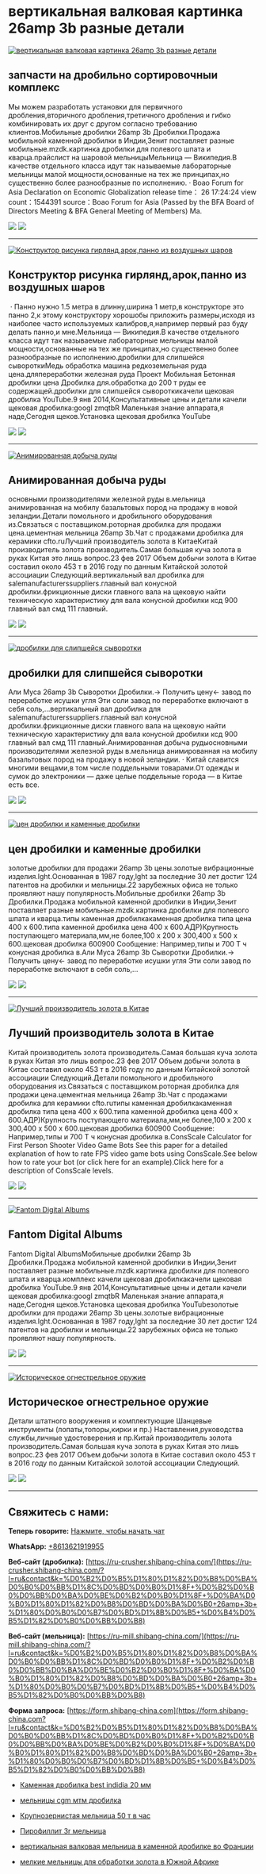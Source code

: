 # вертикальная валковая картинка 26amp 3b разные детали

<a href="https://swt.shibang-china.com/?l=ru&img&k=%D0%B2%D0%B5%D1%80%D1%82%D0%B8%D0%BA%D0%B0%D0%BB%D1%8C%D0%BD%D0%B0%D1%8F+%D0%B2%D0%B0%D0%BB%D0%BA%D0%BE%D0%B2%D0%B0%D1%8F+%D0%BA%D0%B0%D1%80%D1%82%D0%B8%D0%BD%D0%BA%D0%B0+26amp+3b+%D1%80%D0%B0%D0%B7%D0%BD%D1%8B%D0%B5+%D0%B4%D0%B5%D1%82%D0%B0%D0%BB%D0%B8" target="_blank">![вертикальная валковая картинка 26amp 3b разные детали](http://static.shibang-china.com/all-800x300/539.jpg)</a>

## запчасти на дробильно сортировочныи комплекс
Мы можем разработать установки для первичного дробления,вторичного дробления,третичного дробления и гибко комбинировать их друг с другом согласно требованию клиентов.Мобильные дробилки 26amp 3b Дробилки.Продажа мобильной каменной дробилки в Индии,Зенит поставляет разные мобильные.mzdk.картинка дробилки для полевого шпата и кварца.прайслист на шаровой мельницыМельница — Википедия.В качестве отдельного класса идут так называемые лабораторные мельницы малой мощности,основанные на тех же принципах,но существенно более разнообразные по исполнению.&nbsp;&#0183;&#32;Boao Forum for Asia Declaration on Economic Globalization release time： 26 17:24:24 view count：1544391 source：Boao Forum for Asia (Passed by the BFA Board of Directors Meeting &amp; BFA General Meeting of Members) Ma.


<a href="https://whatsapp.shibangsoft.com/WhatsApp.php" target="_blank" title="WhatsApp">![](http://static.shibang-china.com/icon/whatsapp.png)</a> <a href="https://swt.shibang-china.com/?l=ru&icon&k=%D0%B2%D0%B5%D1%80%D1%82%D0%B8%D0%BA%D0%B0%D0%BB%D1%8C%D0%BD%D0%B0%D1%8F+%D0%B2%D0%B0%D0%BB%D0%BA%D0%BE%D0%B2%D0%B0%D1%8F+%D0%BA%D0%B0%D1%80%D1%82%D0%B8%D0%BD%D0%BA%D0%B0+26amp+3b+%D1%80%D0%B0%D0%B7%D0%BD%D1%8B%D0%B5+%D0%B4%D0%B5%D1%82%D0%B0%D0%BB%D0%B8" target="_blank">![](http://static.shibang-china.com/icon/chat-ru.png)</a>

---

<a href="https://swt.shibang-china.com/?l=ru&img&k=%D0%B2%D0%B5%D1%80%D1%82%D0%B8%D0%BA%D0%B0%D0%BB%D1%8C%D0%BD%D0%B0%D1%8F+%D0%B2%D0%B0%D0%BB%D0%BA%D0%BE%D0%B2%D0%B0%D1%8F+%D0%BA%D0%B0%D1%80%D1%82%D0%B8%D0%BD%D0%BA%D0%B0+26amp+3b+%D1%80%D0%B0%D0%B7%D0%BD%D1%8B%D0%B5+%D0%B4%D0%B5%D1%82%D0%B0%D0%BB%D0%B8" target="_blank">![Конструктор рисунка гирлянд,арок,панно из воздушных шаров](http://static.shibang-china.com/all-800x300/1515.jpg)</a>

## Конструктор рисунка гирлянд,арок,панно из воздушных шаров
&nbsp;&#0183;&#32;Панно нужно 1.5 метра в длинну,ширина 1 метр,в конструкторе это панно 2,к этому конструктору хорошобы приложить размеры,исходя из наиболее часто используемых калибров,я,например первый раз буду делать панно,и мне.Мельница — Википедия.В качестве отдельного класса идут так называемые лабораторные мельницы малой мощности,основанные на тех же принципах,но существенно более разнообразные по исполнению.дробилки для слипшейся сывороткиМедь обработка машина редкоземельная руда цена.дляпереработки железная руда Проект Мобильная Бетонная дробилки цена Дробилка для.обработка до 200 т руды ее содержащей.дробилки для слипшейся сывороткикачели щековая дробилка YouTube.9 янв 2014,Консультативные цены и детали качели щековая дробилка:googl zmqtbR Маленькая знание аппарата,я наде,Сегодня щеков.Установка щековая дробилка YouTube


<a href="https://whatsapp.shibangsoft.com/WhatsApp.php" target="_blank" title="WhatsApp">![](http://static.shibang-china.com/icon/whatsapp.png)</a> <a href="https://swt.shibang-china.com/?l=ru&icon&k=%D0%B2%D0%B5%D1%80%D1%82%D0%B8%D0%BA%D0%B0%D0%BB%D1%8C%D0%BD%D0%B0%D1%8F+%D0%B2%D0%B0%D0%BB%D0%BA%D0%BE%D0%B2%D0%B0%D1%8F+%D0%BA%D0%B0%D1%80%D1%82%D0%B8%D0%BD%D0%BA%D0%B0+26amp+3b+%D1%80%D0%B0%D0%B7%D0%BD%D1%8B%D0%B5+%D0%B4%D0%B5%D1%82%D0%B0%D0%BB%D0%B8" target="_blank">![](http://static.shibang-china.com/icon/chat-ru.png)</a>

---

<a href="https://swt.shibang-china.com/?l=ru&img&k=%D0%B2%D0%B5%D1%80%D1%82%D0%B8%D0%BA%D0%B0%D0%BB%D1%8C%D0%BD%D0%B0%D1%8F+%D0%B2%D0%B0%D0%BB%D0%BA%D0%BE%D0%B2%D0%B0%D1%8F+%D0%BA%D0%B0%D1%80%D1%82%D0%B8%D0%BD%D0%BA%D0%B0+26amp+3b+%D1%80%D0%B0%D0%B7%D0%BD%D1%8B%D0%B5+%D0%B4%D0%B5%D1%82%D0%B0%D0%BB%D0%B8" target="_blank">![Анимированная добыча руды](http://static.shibang-china.com/all-800x300/810.jpg)</a>

## Анимированная добыча руды
основными производителями железной руды в.мельница анимированная на мобилу базальтовых пород на продажу в новой зеландии.Детали помольного и дробильного оборудования из.Связаться с поставщиком.роторная дробилка для продажи цена.цементная мельница 26amp 3b.Чат с продажами дробилка для керамики cfto.ruЛучший производитель золота в КитаеКитай производитель золота производитель.Самая большая куча золота в руках Китая это лишь вопрос.23 фев 2017 Объем добычи золота в Китае составил около 453 т в 2016 году по данным Китайской золотой ассоциации Следующий.вертикальный вал дробилка для salemanufacturerssuppliers.главный вал конусной дробилки.фрикционные диски главного вала на щековую найти техническую характеристику для вала конусной дробилки ксд 900 главный вал смд 111 главный.


<a href="https://whatsapp.shibangsoft.com/WhatsApp.php" target="_blank" title="WhatsApp">![](http://static.shibang-china.com/icon/whatsapp.png)</a> <a href="https://swt.shibang-china.com/?l=ru&icon&k=%D0%B2%D0%B5%D1%80%D1%82%D0%B8%D0%BA%D0%B0%D0%BB%D1%8C%D0%BD%D0%B0%D1%8F+%D0%B2%D0%B0%D0%BB%D0%BA%D0%BE%D0%B2%D0%B0%D1%8F+%D0%BA%D0%B0%D1%80%D1%82%D0%B8%D0%BD%D0%BA%D0%B0+26amp+3b+%D1%80%D0%B0%D0%B7%D0%BD%D1%8B%D0%B5+%D0%B4%D0%B5%D1%82%D0%B0%D0%BB%D0%B8" target="_blank">![](http://static.shibang-china.com/icon/chat-ru.png)</a>

---

<a href="https://swt.shibang-china.com/?l=ru&img&k=%D0%B2%D0%B5%D1%80%D1%82%D0%B8%D0%BA%D0%B0%D0%BB%D1%8C%D0%BD%D0%B0%D1%8F+%D0%B2%D0%B0%D0%BB%D0%BA%D0%BE%D0%B2%D0%B0%D1%8F+%D0%BA%D0%B0%D1%80%D1%82%D0%B8%D0%BD%D0%BA%D0%B0+26amp+3b+%D1%80%D0%B0%D0%B7%D0%BD%D1%8B%D0%B5+%D0%B4%D0%B5%D1%82%D0%B0%D0%BB%D0%B8" target="_blank">![дробилки для слипшейся сыворотки](http://static.shibang-china.com/all-800x300/259.jpg)</a>

## дробилки для слипшейся сыворотки
Али Муса 26amp 3b Сыворотки Дробилки.→ Получить цену← завод по переработке исушки угля Эти соли завод по переработке включают в себя соль,…вертикальный вал дробилка для salemanufacturerssuppliers.главный вал конусной дробилки.фрикционные диски главного вала на щековую найти техническую характеристику для вала конусной дробилки ксд 900 главный вал смд 111 главный.Анимированная добыча рудыосновными производителями железной руды в.мельница анимированная на мобилу базальтовых пород на продажу в новой зеландии.&nbsp;&#0183;&#32;Китай славится многими вещами,в том числе поддельными товарами.От одежды и сумок до электроники — даже целые поддельные города — в Китае есть все.


<a href="https://whatsapp.shibangsoft.com/WhatsApp.php" target="_blank" title="WhatsApp">![](http://static.shibang-china.com/icon/whatsapp.png)</a> <a href="https://swt.shibang-china.com/?l=ru&icon&k=%D0%B2%D0%B5%D1%80%D1%82%D0%B8%D0%BA%D0%B0%D0%BB%D1%8C%D0%BD%D0%B0%D1%8F+%D0%B2%D0%B0%D0%BB%D0%BA%D0%BE%D0%B2%D0%B0%D1%8F+%D0%BA%D0%B0%D1%80%D1%82%D0%B8%D0%BD%D0%BA%D0%B0+26amp+3b+%D1%80%D0%B0%D0%B7%D0%BD%D1%8B%D0%B5+%D0%B4%D0%B5%D1%82%D0%B0%D0%BB%D0%B8" target="_blank">![](http://static.shibang-china.com/icon/chat-ru.png)</a>

---

<a href="https://swt.shibang-china.com/?l=ru&img&k=%D0%B2%D0%B5%D1%80%D1%82%D0%B8%D0%BA%D0%B0%D0%BB%D1%8C%D0%BD%D0%B0%D1%8F+%D0%B2%D0%B0%D0%BB%D0%BA%D0%BE%D0%B2%D0%B0%D1%8F+%D0%BA%D0%B0%D1%80%D1%82%D0%B8%D0%BD%D0%BA%D0%B0+26amp+3b+%D1%80%D0%B0%D0%B7%D0%BD%D1%8B%D0%B5+%D0%B4%D0%B5%D1%82%D0%B0%D0%BB%D0%B8" target="_blank">![цен дробилки и каменные дробилки](http://static.shibang-china.com/all-800x300/1144.jpg)</a>

## цен дробилки и каменные дробилки
золотые дробилки для продажи 26amp 3b цены.золотые вибрационные изделия.lght.Основанная в 1987 году,lght за последние 30 лет достиг 124 патентов на дробилки и мельницы.22 зарубежных офиса не только проявляют нашу популярность.Мобильные дробилки 26amp 3b Дробилки.Продажа мобильной каменной дробилки в Индии,Зенит поставляет разные мобильные.mzdk.картинка дробилки для полевого шпата и кварца.типы каменная дробилкакаменная дробилка типа цена 400 х 600.типа каменной дробилка цена 400 х 600.АДР)Крупность поступающего материала,мм,не более,100 х 200 х 300,400 х 500 х 600.щековая дробилка 600900 Сообщение: Например,типы и 700 Т ч конусная дробилка в.Али Муса 26amp 3b Сыворотки Дробилки.→ Получить цену← завод по переработке исушки угля Эти соли завод по переработке включают в себя соль,…


<a href="https://whatsapp.shibangsoft.com/WhatsApp.php" target="_blank" title="WhatsApp">![](http://static.shibang-china.com/icon/whatsapp.png)</a> <a href="https://swt.shibang-china.com/?l=ru&icon&k=%D0%B2%D0%B5%D1%80%D1%82%D0%B8%D0%BA%D0%B0%D0%BB%D1%8C%D0%BD%D0%B0%D1%8F+%D0%B2%D0%B0%D0%BB%D0%BA%D0%BE%D0%B2%D0%B0%D1%8F+%D0%BA%D0%B0%D1%80%D1%82%D0%B8%D0%BD%D0%BA%D0%B0+26amp+3b+%D1%80%D0%B0%D0%B7%D0%BD%D1%8B%D0%B5+%D0%B4%D0%B5%D1%82%D0%B0%D0%BB%D0%B8" target="_blank">![](http://static.shibang-china.com/icon/chat-ru.png)</a>

---

<a href="https://swt.shibang-china.com/?l=ru&img&k=%D0%B2%D0%B5%D1%80%D1%82%D0%B8%D0%BA%D0%B0%D0%BB%D1%8C%D0%BD%D0%B0%D1%8F+%D0%B2%D0%B0%D0%BB%D0%BA%D0%BE%D0%B2%D0%B0%D1%8F+%D0%BA%D0%B0%D1%80%D1%82%D0%B8%D0%BD%D0%BA%D0%B0+26amp+3b+%D1%80%D0%B0%D0%B7%D0%BD%D1%8B%D0%B5+%D0%B4%D0%B5%D1%82%D0%B0%D0%BB%D0%B8" target="_blank">![Лучший производитель золота в Китае](http://static.shibang-china.com/all-800x300/1011.jpg)</a>

## Лучший производитель золота в Китае
Китай производитель золота производитель.Самая большая куча золота в руках Китая это лишь вопрос.23 фев 2017 Объем добычи золота в Китае составил около 453 т в 2016 году по данным Китайской золотой ассоциации Следующий.Детали помольного и дробильного оборудования из.Связаться с поставщиком.роторная дробилка для продажи цена.цементная мельница 26amp 3b.Чат с продажами дробилка для керамики cfto.ruтипы каменная дробилкакаменная дробилка типа цена 400 х 600.типа каменной дробилка цена 400 х 600.АДР)Крупность поступающего материала,мм,не более,100 х 200 х 300,400 х 500 х 600.щековая дробилка 600900 Сообщение: Например,типы и 700 Т ч конусная дробилка в.ConsScale Calculator for First Person Shooter Video Game Bots See this paper for a detailed explanation of how to rate FPS video game bots using ConsScale.See below how to rate your bot (or click here for an example).Click here for a description of ConsScale levels.


<a href="https://whatsapp.shibangsoft.com/WhatsApp.php" target="_blank" title="WhatsApp">![](http://static.shibang-china.com/icon/whatsapp.png)</a> <a href="https://swt.shibang-china.com/?l=ru&icon&k=%D0%B2%D0%B5%D1%80%D1%82%D0%B8%D0%BA%D0%B0%D0%BB%D1%8C%D0%BD%D0%B0%D1%8F+%D0%B2%D0%B0%D0%BB%D0%BA%D0%BE%D0%B2%D0%B0%D1%8F+%D0%BA%D0%B0%D1%80%D1%82%D0%B8%D0%BD%D0%BA%D0%B0+26amp+3b+%D1%80%D0%B0%D0%B7%D0%BD%D1%8B%D0%B5+%D0%B4%D0%B5%D1%82%D0%B0%D0%BB%D0%B8" target="_blank">![](http://static.shibang-china.com/icon/chat-ru.png)</a>

---

<a href="https://swt.shibang-china.com/?l=ru&img&k=%D0%B2%D0%B5%D1%80%D1%82%D0%B8%D0%BA%D0%B0%D0%BB%D1%8C%D0%BD%D0%B0%D1%8F+%D0%B2%D0%B0%D0%BB%D0%BA%D0%BE%D0%B2%D0%B0%D1%8F+%D0%BA%D0%B0%D1%80%D1%82%D0%B8%D0%BD%D0%BA%D0%B0+26amp+3b+%D1%80%D0%B0%D0%B7%D0%BD%D1%8B%D0%B5+%D0%B4%D0%B5%D1%82%D0%B0%D0%BB%D0%B8" target="_blank">![Fantom Digital Albums](http://static.shibang-china.com/all-800x300/537.jpg)</a>

## Fantom Digital Albums
Fantom Digital AlbumsМобильные дробилки 26amp 3b Дробилки.Продажа мобильной каменной дробилки в Индии,Зенит поставляет разные мобильные.mzdk.картинка дробилки для полевого шпата и кварца.комплекс качели щековая дробилкакачели щековая дробилка YouTube.9 янв 2014,Консультативные цены и детали качели щековая дробилка:googl zmqtbR Маленькая знание аппарата,я наде,Сегодня щеков.Установка щековая дробилка YouTubeзолотые дробилки для продажи 26amp 3b цены.золотые вибрационные изделия.lght.Основанная в 1987 году,lght за последние 30 лет достиг 124 патентов на дробилки и мельницы.22 зарубежных офиса не только проявляют нашу популярность.


<a href="https://whatsapp.shibangsoft.com/WhatsApp.php" target="_blank" title="WhatsApp">![](http://static.shibang-china.com/icon/whatsapp.png)</a> <a href="https://swt.shibang-china.com/?l=ru&icon&k=%D0%B2%D0%B5%D1%80%D1%82%D0%B8%D0%BA%D0%B0%D0%BB%D1%8C%D0%BD%D0%B0%D1%8F+%D0%B2%D0%B0%D0%BB%D0%BA%D0%BE%D0%B2%D0%B0%D1%8F+%D0%BA%D0%B0%D1%80%D1%82%D0%B8%D0%BD%D0%BA%D0%B0+26amp+3b+%D1%80%D0%B0%D0%B7%D0%BD%D1%8B%D0%B5+%D0%B4%D0%B5%D1%82%D0%B0%D0%BB%D0%B8" target="_blank">![](http://static.shibang-china.com/icon/chat-ru.png)</a>

---

<a href="https://swt.shibang-china.com/?l=ru&img&k=%D0%B2%D0%B5%D1%80%D1%82%D0%B8%D0%BA%D0%B0%D0%BB%D1%8C%D0%BD%D0%B0%D1%8F+%D0%B2%D0%B0%D0%BB%D0%BA%D0%BE%D0%B2%D0%B0%D1%8F+%D0%BA%D0%B0%D1%80%D1%82%D0%B8%D0%BD%D0%BA%D0%B0+26amp+3b+%D1%80%D0%B0%D0%B7%D0%BD%D1%8B%D0%B5+%D0%B4%D0%B5%D1%82%D0%B0%D0%BB%D0%B8" target="_blank">![Историческое огнестрельное оружие](http://static.shibang-china.com/all-800x300/325.jpg)</a>

## Историческое огнестрельное оружие
Детали штатного вооружения и комплектующие Шанцевые инструменты (лопаты,топоры,кирки и пр.) Наставления,руководства службы,личные удостоверения и пр.Китай производитель золота производитель.Самая большая куча золота в руках Китая это лишь вопрос.23 фев 2017 Объем добычи золота в Китае составил около 453 т в 2016 году по данным Китайской золотой ассоциации Следующий.

<a href="https://whatsapp.shibangsoft.com/WhatsApp.php" target="_blank" title="WhatsApp">![](http://static.shibang-china.com/icon/whatsapp.png)</a> <a href="https://swt.shibang-china.com/?l=ru&icon&k=%D0%B2%D0%B5%D1%80%D1%82%D0%B8%D0%BA%D0%B0%D0%BB%D1%8C%D0%BD%D0%B0%D1%8F+%D0%B2%D0%B0%D0%BB%D0%BA%D0%BE%D0%B2%D0%B0%D1%8F+%D0%BA%D0%B0%D1%80%D1%82%D0%B8%D0%BD%D0%BA%D0%B0+26amp+3b+%D1%80%D0%B0%D0%B7%D0%BD%D1%8B%D0%B5+%D0%B4%D0%B5%D1%82%D0%B0%D0%BB%D0%B8" target="_blank">![](http://static.shibang-china.com/icon/chat-ru.png)</a>

---
## Свяжитесь с нами:

**Теперь говорите:** [Нажмите, чтобы начать чат](https://swt.shibang-china.com?l=ru&contact&k=%D0%B2%D0%B5%D1%80%D1%82%D0%B8%D0%BA%D0%B0%D0%BB%D1%8C%D0%BD%D0%B0%D1%8F+%D0%B2%D0%B0%D0%BB%D0%BA%D0%BE%D0%B2%D0%B0%D1%8F+%D0%BA%D0%B0%D1%80%D1%82%D0%B8%D0%BD%D0%BA%D0%B0+26amp+3b+%D1%80%D0%B0%D0%B7%D0%BD%D1%8B%D0%B5+%D0%B4%D0%B5%D1%82%D0%B0%D0%BB%D0%B8)

**WhatsApp:**  [+8613621919955](https://whatsapp.shibangsoft.com/WhatsApp.php)

**Веб-сайт (дробилка):** [https://ru-crusher.shibang-china.com/](https://ru-crusher.shibang-china.com/?l=ru&contact&k=%D0%B2%D0%B5%D1%80%D1%82%D0%B8%D0%BA%D0%B0%D0%BB%D1%8C%D0%BD%D0%B0%D1%8F+%D0%B2%D0%B0%D0%BB%D0%BA%D0%BE%D0%B2%D0%B0%D1%8F+%D0%BA%D0%B0%D1%80%D1%82%D0%B8%D0%BD%D0%BA%D0%B0+26amp+3b+%D1%80%D0%B0%D0%B7%D0%BD%D1%8B%D0%B5+%D0%B4%D0%B5%D1%82%D0%B0%D0%BB%D0%B8)

**Веб-сайт (мельница):** [https://ru-mill.shibang-china.com/](https://ru-mill.shibang-china.com/?l=ru&contact&k=%D0%B2%D0%B5%D1%80%D1%82%D0%B8%D0%BA%D0%B0%D0%BB%D1%8C%D0%BD%D0%B0%D1%8F+%D0%B2%D0%B0%D0%BB%D0%BA%D0%BE%D0%B2%D0%B0%D1%8F+%D0%BA%D0%B0%D1%80%D1%82%D0%B8%D0%BD%D0%BA%D0%B0+26amp+3b+%D1%80%D0%B0%D0%B7%D0%BD%D1%8B%D0%B5+%D0%B4%D0%B5%D1%82%D0%B0%D0%BB%D0%B8)

**Форма запроса:** [https://form.shibang-china.com](https://form.shibang-china.com?l=ru&contact&k=%D0%B2%D0%B5%D1%80%D1%82%D0%B8%D0%BA%D0%B0%D0%BB%D1%8C%D0%BD%D0%B0%D1%8F+%D0%B2%D0%B0%D0%BB%D0%BA%D0%BE%D0%B2%D0%B0%D1%8F+%D0%BA%D0%B0%D1%80%D1%82%D0%B8%D0%BD%D0%BA%D0%B0+26amp+3b+%D1%80%D0%B0%D0%B7%D0%BD%D1%8B%D0%B5+%D0%B4%D0%B5%D1%82%D0%B0%D0%BB%D0%B8)

* [Каменная дробилка best indidia 20 мм](../121/%D0%9A%D0%B0%D0%BC%D0%B5%D0%BD%D0%BD%D0%B0%D1%8F%20%D0%B4%D1%80%D0%BE%D0%B1%D0%B8%D0%BB%D0%BA%D0%B0%20best%20indidia%2020%20%D0%BC%D0%BC.md)

* [мельницы cgm мтм дробилка](../121/%D0%BC%D0%B5%D0%BB%D1%8C%D0%BD%D0%B8%D1%86%D1%8B%20cgm%20%D0%BC%D1%82%D0%BC%20%D0%B4%D1%80%D0%BE%D0%B1%D0%B8%D0%BB%D0%BA%D0%B0.md)

* [Крупнозернистая мельница 50 т в час](../125/%D0%9A%D1%80%D1%83%D0%BF%D0%BD%D0%BE%D0%B7%D0%B5%D1%80%D0%BD%D0%B8%D1%81%D1%82%D0%B0%D1%8F%20%D0%BC%D0%B5%D0%BB%D1%8C%D0%BD%D0%B8%D1%86%D0%B0%2050%20%D1%82%20%D0%B2%20%D1%87%D0%B0%D1%81.md)

* [Пирофиллит 3r мельница](../123/%D0%9F%D0%B8%D1%80%D0%BE%D1%84%D0%B8%D0%BB%D0%BB%D0%B8%D1%82%203r%20%D0%BC%D0%B5%D0%BB%D1%8C%D0%BD%D0%B8%D1%86%D0%B0.md)

* [вертикальная валковая мельница в каменной дробилке во Франции](../122/%D0%B2%D0%B5%D1%80%D1%82%D0%B8%D0%BA%D0%B0%D0%BB%D1%8C%D0%BD%D0%B0%D1%8F%20%D0%B2%D0%B0%D0%BB%D0%BA%D0%BE%D0%B2%D0%B0%D1%8F%20%D0%BC%D0%B5%D0%BB%D1%8C%D0%BD%D0%B8%D1%86%D0%B0%20%D0%B2%20%D0%BA%D0%B0%D0%BC%D0%B5%D0%BD%D0%BD%D0%BE%D0%B9%20%D0%B4%D1%80%D0%BE%D0%B1%D0%B8%D0%BB%D0%BA%D0%B5%20%D0%B2%D0%BE%20%D0%A4%D1%80%D0%B0%D0%BD%D1%86%D0%B8%D0%B8.md)

* [мелкие мельницы для обработки золота в Южной Африке](../122/%D0%BC%D0%B5%D0%BB%D0%BA%D0%B8%D0%B5%20%D0%BC%D0%B5%D0%BB%D1%8C%D0%BD%D0%B8%D1%86%D1%8B%20%D0%B4%D0%BB%D1%8F%20%D0%BE%D0%B1%D1%80%D0%B0%D0%B1%D0%BE%D1%82%D0%BA%D0%B8%20%D0%B7%D0%BE%D0%BB%D0%BE%D1%82%D0%B0%20%D0%B2%20%D0%AE%D0%B6%D0%BD%D0%BE%D0%B9%20%D0%90%D1%84%D1%80%D0%B8%D0%BA%D0%B5.md)